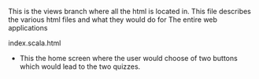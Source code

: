 This is the views branch where all the html is located in. This file describes the various html files and what they would do for 
The entire web applications

index.scala.html
- This the home screen where the user would choose of two buttons which would lead to the two quizzes.

